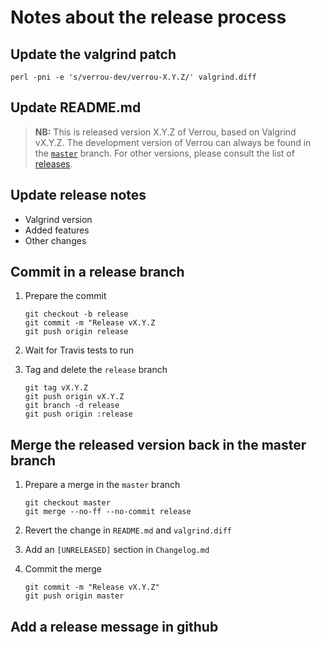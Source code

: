 # Notes about the release process

## Update the valgrind patch

```
perl -pni -e 's/verrou-dev/verrou-X.Y.Z/' valgrind.diff
```

## Update README.md

> **NB:** This is released version X.Y.Z of Verrou, based on Valgrind
> vX.Y.Z. The development version of Verrou can always be found in
> the [`master`](https://github.com/edf-hpc/verrou/) branch. For other versions,
> please consult the list
> of [releases](https://github.com/edf-hpc/verrou/releases).


## Update release notes

- Valgrind version
- Added features
- Other changes


## Commit in a release branch

1. Prepare the commit

    ```
    git checkout -b release
    git commit -m "Release vX.Y.Z
    git push origin release
    ```

2. Wait for Travis tests to run

3. Tag and delete the `release` branch

    ```
    git tag vX.Y.Z
    git push origin vX.Y.Z
    git branch -d release
    git push origin :release
    ```


## Merge the released version back in the master branch


1. Prepare a merge in the `master` branch

    ```
    git checkout master
    git merge --no-ff --no-commit release
    ```

2. Revert the change in `README.md` and `valgrind.diff`

3. Add an `[UNRELEASED]` section in `Changelog.md`

4. Commit the merge

    ```
    git commit -m "Release vX.Y.Z"
    git push origin master
    ```

## Add a release message in github

    
